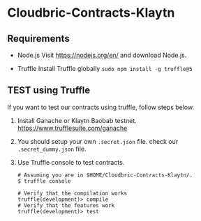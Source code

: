 # Cloudbric-Contracts-Klaytn

## Requirements

* Node.js
  Visit https://nodejs.org/en/ and download Node.js.

* Truffle
  Install Truffle globally
  `sudo npm install -g truffle@5`

## TEST using Truffle

If you want to test our contracts using truffle, follow steps below.

1. Install Ganache or Klaytn Baobab testnet.
   https://www.trufflesuite.com/ganache

2. You should setup your own `.secret.json` file. check our `.secret_dummy.json` file.

3. Use Truffle console to test contracts.

   ```
   # Assuming you are in $HOME/Cloudbric-Contracts-Klaytn/.
   $ truffle console
   
   # Verify that the compilation works
   truffle(development)> compile
   # Verify that the features work
   truffle(development)> test
   ```